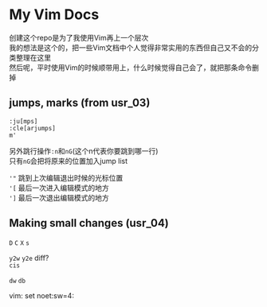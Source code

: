 # My Vim Docs
创建这个repo是为了我使用Vim再上一个层次 <br />
我的想法是这个的，把一些Vim文档中个人觉得非常实用的东西但自己又不会的分类整理在这里 <br />
然后呢，平时使用Vim的时候顺带用上，什么时候觉得自己会了，就把那条命令删掉 <br />

## jumps, marks (from usr_03)
`:ju[mps]` <br />
`:cle[arjumps]` <br />
`m'` <br />

另外跳行操作`:n`和`nG`(这个n代表你要跳到哪一行) <br />
只有`nG`会把将原来的位置加入jump list <br /> 

`'"`			跳到上次编辑退出时候的光标位置 <br />
`'[`			最后一次进入编辑模式的地方 <br />
`']`			最后一次退出编辑模式的地方 <br />

## Making small changes (usr_04)
`D`
`C`
`X`
`s`

`y2w` `y2e` diff? <br />
`cis`

`dw` `db`


vim: set noet:sw=4:
